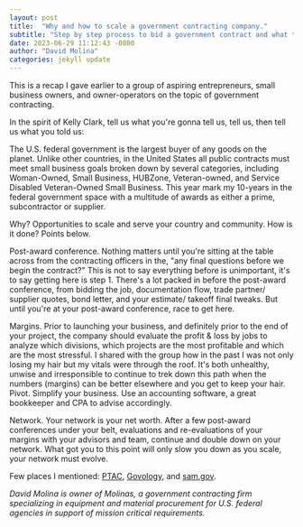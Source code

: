 ```yaml
---
layout: post
title:  "Why and how to scale a government contracting company."
subtitle: "Step by step process to bid a government contract and what to watch out for."
date: 2023-06-29 11:12:43 -0800
author: "David Molina"
categories: jekyll update
---
```


This is a recap I gave earlier to a group of aspiring entrepreneurs, small business owners, and owner-operators on the topic of government contracting.

In the spirit of Kelly Clark, tell us what you're gonna tell us, tell us, then tell us what you told us:

The U.S. federal government is the largest buyer of any goods on the planet. Unlike other countries, in the United States all public contracts must meet small business goals broken down by several categories, including Woman-Owned, Small Business, HUBZone, Veteran-owned, and Service Disabled Veteran-Owned Small Business. This year mark my 10-years in the federal government space with a multitude of awards as either a prime, subcontractor or supplier.

Why? Opportunities to scale and serve your country and community.
How is it done? Points below.

Post-award conference. Nothing matters until you're sitting at the table across from the contracting officers in the, "any final questions before we begin the contract?" This is not to say everything before is unimportant, it's to say getting here is step 1. There's a lot packed in before the post-award conference, from bidding the job, documentation flow, trade partner/ supplier quotes, bond letter, and your estimate/ takeoff final tweaks. But until you're at your post-award conference, race to get here.

Margins. Prior to launching your business, and definitely prior to the end of your project, the company should evaluate the profit & loss by jobs to analyze which divisions, which projects are the most profitable and which are the most stressful. I shared with the group how in the past I was not only losing my hair but my vitals were through the roof. It's both unhealthy, unwise and irresponsible to continue to trek down this path when the numbers (margins) can be better elsewhere and you get to keep your hair. Pivot. Simplify your business. Use an accounting software, a great bookkeeper and CPA to advise accordingly.

Network. Your network is your net worth. After a few post-award conferences under your belt, evaluations and re-evaluations of your margins with your advisors and team, continue and double down on your network. What got you to this point will only slow you down as you scale, your network must evolve.

Few places I mentioned: [PTAC](https://www.aptac-us.org/contracting-assistance/), [Govology](https://govology.com/), and [sam.gov](https://sam.gov/content/home).

*David Molina is owner of Molinas, a government contracting firm specializing in equipment and material procurement for U.S. federal agencies in support of mission critical requirements.*
